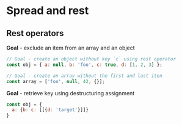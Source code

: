 # Spread and rest

## Rest operators

**Goal** - exclude an item from an array and an object

```js
// Goal - create an object without key `c` using rest operator
const obj = { a: null, b: 'foo', c: true, d: [1, 2, 3] };

// Goal - create an array without the first and last iten
const array = ['foo', null, 42, {}];
```

**Goal** - retrieve key using destructuring assignment

```js
const obj = {
  a: {b: c: [[{d: 'target'}]]}
}
```
